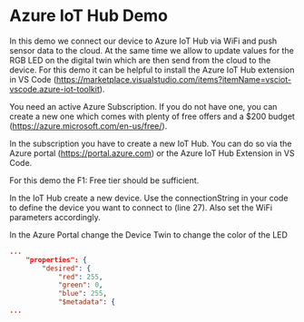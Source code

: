 # Azure IoT Hub Demo
In this demo we connect our device to Azure IoT Hub via WiFi and push sensor data to the cloud. 
At the same time we allow to update values for the RGB LED on the digital twin which are then send from the cloud to the device.
For this demo it can be helpful to install the Azure IoT Hub extension in VS Code (https://marketplace.visualstudio.com/items?itemName=vsciot-vscode.azure-iot-toolkit).

You need an active Azure Subscription. If you do not have one, you can create a new one which comes with plenty of free offers and a $200 budget (https://azure.microsoft.com/en-us/free/).

In the subscription you have to create a new IoT Hub. You can do so via the Azure portal (https://portal.azure.com) or the Azure IoT Hub Extension in VS Code.

For this demo the F1: Free tier should be sufficient.

In the IoT Hub create a new device. Use the connectionString in your code to define the device you want to connect to (line 27). Also set the WiFi parameters accordingly.

In the Azure Portal change the Device Twin to change the color of the LED

```json
...
    "properties": {
        "desired": {
            "red": 255,
            "green": 0,
            "blue": 255,
            "$metadata": {
...
```


